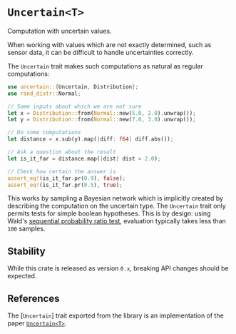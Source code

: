 # `Uncertain<T>`

Computation with uncertain values.

When working with values which are not exactly determined, such as sensor data, it
can be difficult to handle uncertainties correctly.

The `Uncertain` trait makes such computations as natural as regular computations:

```rust
use uncertain::{Uncertain, Distribution};
use rand_distr::Normal;

// Some inputs about which we are not sure
let x = Distribution::from(Normal::new(5.0, 2.0).unwrap());
let y = Distribution::from(Normal::new(7.0, 3.0).unwrap());

// Do some computations
let distance = x.sub(y).map(|diff: f64| diff.abs());

// Ask a question about the result
let is_it_far = distance.map(|dist| dist > 2.0);

// Check how certain the answer is
assert_eq!(is_it_far.pr(0.9), false);
assert_eq!(is_it_far.pr(0.5), true);
```

This works by sampling a Bayesian network which is implicitly created by describing the computation
on the uncertain type. The `Uncertain` trait only permits tests for simple boolean hypotheses. This
is by design: using Wald's [sequential probability ratio test](sprt), evaluation typically
takes less than `100` samples.

## Stability

While this crate is released as version `0.x`, breaking API changes should be expected.

## References

The [`Uncertain`] trait exported from the library is an implementation of
the paper [`Uncertain<T>`][paper].

[paper]: https://www.cs.utexas.edu/users/mckinley/papers/uncertainty-asplos-2014.pdf
[sprt]: https://en.wikipedia.org/wiki/Sequential_probability_ratio_test

